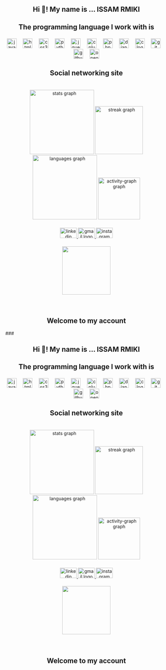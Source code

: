 <h2 align="center">Hi 👋! My name is ... ISSAM RMIKI</h2>

###

<h2 align="center">The programming language I work with is</h2>

###

<div align="center">
  <img src="https://cdn.jsdelivr.net/gh/devicons/devicon/icons/javascript/javascript-original.svg" height="30" alt="javascript logo"  />
  <img width="12" />
  <img src="https://cdn.jsdelivr.net/gh/devicons/devicon/icons/html5/html5-original.svg" height="30" alt="html5 logo"  />
  <img width="12" />
  <img src="https://cdn.jsdelivr.net/gh/devicons/devicon/icons/css3/css3-original.svg" height="30" alt="css3 logo"  />
  <img width="12" />
  <img src="https://cdn.jsdelivr.net/gh/devicons/devicon/icons/python/python-original.svg" height="30" alt="python logo"  />
  <img width="12" />
  <img src="https://cdn.simpleicons.org/jquery/0769AD" height="30" alt="jquery logo"  />
  <img width="12" />
  <img src="https://cdn.simpleicons.org/c++/00599C" height="30" alt="cplusplus logo"  />
  <img width="12" />
  <img src="https://skillicons.dev/icons?i=php" height="30" alt="php logo"  />
  <img width="12" />
  <img src="https://cdn.simpleicons.org/django/092E20" height="30" alt="django logo"  />
  <img width="12" />
  <img src="https://cdn.jsdelivr.net/gh/devicons/devicon/icons/c/c-original.svg" height="30" alt="c logo"  />
  <img width="12" />
  <img src="https://cdn.jsdelivr.net/gh/devicons/devicon/icons/git/git-original.svg" height="30" alt="git logo"  />
  <img width="12" />
  <img src="https://cdn.jsdelivr.net/gh/devicons/devicon/icons/github/github-original.svg" height="30" alt="github logo"  />
  <img width="12" />
  <img src="https://cdn.jsdelivr.net/gh/devicons/devicon/icons/opencv/opencv-original.svg" height="30" alt="opencv logo"  />
</div>

###

<h2 align="center">Social networking site</h2>

###

<br clear="both">

<div align="center">
  <img src="https://github-readme-stats.vercel.app/api?username=issam0101&hide_title=false&hide_rank=false&show_icons=true&include_all_commits=false&count_private=false&disable_animations=false&theme=highcontrast&locale=en&hide_border=true" height="200" alt="stats graph"  />
  <img src="https://streak-stats.demolab.com?user=issam0101&locale=en&mode=daily&theme=highcontrast&hide_border=true" height="149" alt="streak graph"  />
  <img src="https://github-readme-stats.vercel.app/api/top-langs?username=issam0101&locale=en&hide_title=false&layout=compact&card_width=320&langs_count=7&theme=highcontrast&hide_border=true&custom_title=CODE%20ER" height="200" alt="languages graph"  />
  <img src="https://github-readme-activity-graph.vercel.app/graph?username=issam0101&custom_title=CODING&theme=high-contrast&hide_border=false&hide_title=false&radius=22" height="130" alt="activity-graph graph"  />
</div>

###

<div align="center">
  <a href="https://ma.linkedin.com/in/issam-rmiki-a50a32312" target="_blank">
    <img src="https://raw.githubusercontent.com/maurodesouza/profile-readme-generator/master/src/assets/icons/social/linkedin/default.svg" width="52" height="32" alt="linkedin logo"  />
  </a>
  <a href="https://mail.google.com/mail/u/0/#sent" target="_blank">
    <img src="https://raw.githubusercontent.com/maurodesouza/profile-readme-generator/master/src/assets/icons/social/gmail/default.svg" width="52" height="32" alt="gmail logo"  />
  </a>
  <a href="https://www.instagram.com/idrsonmrx/profilecard/" target="_blank">
    <img src="https://raw.githubusercontent.com/maurodesouza/profile-readme-generator/master/src/assets/icons/social/instagram/default.svg" width="52" height="32" alt="instagram logo"  />
  </a>
</div>

###

<div align="center">
  <img height="150" src="https://media4.giphy.com/media/v1.Y2lkPTc5MGI3NjExMW91OXowazRzdGE3NTFodnRid2VkNXF6aXJhMXYybjhiZ3RucW53cCZlcD12MV9pbnRlcm5hbF9naWZfYnlfaWQmY3Q9Zw/coxQHKASG60HrHtvkt/giphy.webp"  />
</div>

###

<div align="left">
</div>

###

<br clear="both">

<h2 align="center">Welcome to my account</h2>

###<h2 align="center">Hi 👋! My name is ... ISSAM RMIKI</h2>

###

<h2 align="center">The programming language I work with is</h2>

###

<div align="center">
  <img src="https://cdn.jsdelivr.net/gh/devicons/devicon/icons/javascript/javascript-original.svg" height="30" alt="javascript logo"  />
  <img width="12" />
  <img src="https://cdn.jsdelivr.net/gh/devicons/devicon/icons/html5/html5-original.svg" height="30" alt="html5 logo"  />
  <img width="12" />
  <img src="https://cdn.jsdelivr.net/gh/devicons/devicon/icons/css3/css3-original.svg" height="30" alt="css3 logo"  />
  <img width="12" />
  <img src="https://cdn.jsdelivr.net/gh/devicons/devicon/icons/python/python-original.svg" height="30" alt="python logo"  />
  <img width="12" />
  <img src="https://cdn.simpleicons.org/jquery/0769AD" height="30" alt="jquery logo"  />
  <img width="12" />
  <img src="https://cdn.simpleicons.org/c++/00599C" height="30" alt="cplusplus logo"  />
  <img width="12" />
  <img src="https://skillicons.dev/icons?i=php" height="30" alt="php logo"  />
  <img width="12" />
  <img src="https://cdn.simpleicons.org/django/092E20" height="30" alt="django logo"  />
  <img width="12" />
  <img src="https://cdn.jsdelivr.net/gh/devicons/devicon/icons/c/c-original.svg" height="30" alt="c logo"  />
  <img width="12" />
  <img src="https://cdn.jsdelivr.net/gh/devicons/devicon/icons/git/git-original.svg" height="30" alt="git logo"  />
  <img width="12" />
  <img src="https://cdn.jsdelivr.net/gh/devicons/devicon/icons/github/github-original.svg" height="30" alt="github logo"  />
  <img width="12" />
  <img src="https://cdn.jsdelivr.net/gh/devicons/devicon/icons/opencv/opencv-original.svg" height="30" alt="opencv logo"  />
</div>

###

<h2 align="center">Social networking site</h2>

###

<br clear="both">

<div align="center">
  <img src="https://github-readme-stats.vercel.app/api?username=issam0101&hide_title=false&hide_rank=false&show_icons=true&include_all_commits=false&count_private=false&disable_animations=false&theme=highcontrast&locale=en&hide_border=true" height="200" alt="stats graph"  />
  <img src="https://streak-stats.demolab.com?user=issam0101&locale=en&mode=daily&theme=highcontrast&hide_border=true" height="149" alt="streak graph"  />
  <img src="https://github-readme-stats.vercel.app/api/top-langs?username=issam0101&locale=en&hide_title=false&layout=compact&card_width=320&langs_count=7&theme=highcontrast&hide_border=true&custom_title=CODE%20ER" height="200" alt="languages graph"  />
  <img src="https://github-readme-activity-graph.vercel.app/graph?username=issam0101&custom_title=CODING&theme=high-contrast&hide_border=false&hide_title=false&radius=22" height="130" alt="activity-graph graph"  />
</div>

###

<div align="center">
  <a href="https://ma.linkedin.com/in/issam-rmiki-a50a32312" target="_blank">
    <img src="https://raw.githubusercontent.com/maurodesouza/profile-readme-generator/master/src/assets/icons/social/linkedin/default.svg" width="52" height="32" alt="linkedin logo"  />
  </a>
  <a href="https://mail.google.com/mail/u/0/#sent" target="_blank">
    <img src="https://raw.githubusercontent.com/maurodesouza/profile-readme-generator/master/src/assets/icons/social/gmail/default.svg" width="52" height="32" alt="gmail logo"  />
  </a>
  <a href="https://www.instagram.com/idrsonmrx/profilecard/" target="_blank">
    <img src="https://raw.githubusercontent.com/maurodesouza/profile-readme-generator/master/src/assets/icons/social/instagram/default.svg" width="52" height="32" alt="instagram logo"  />
  </a>
</div>

###

<div align="center">
  <img height="150" src="https://media4.giphy.com/media/v1.Y2lkPTc5MGI3NjExMW91OXowazRzdGE3NTFodnRid2VkNXF6aXJhMXYybjhiZ3RucW53cCZlcD12MV9pbnRlcm5hbF9naWZfYnlfaWQmY3Q9Zw/coxQHKASG60HrHtvkt/giphy.webp"  />
</div>

###

<div align="left">
</div>

###

<br clear="both">

<h2 align="center">Welcome to my account</h2>

###
